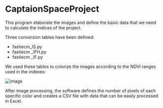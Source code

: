 # CaptaionSpaceProject
This program elaborate the images and define the basic data that we need to calculate the indices of the project.

Three conversion tables have been defined: 

-	fastiecm_IS.py
-	fastiecm _IFH.py
-	fastiecm _IF.py

We used these tables to colorize the images according to the NDVI ranges used in the indexes:

![image](https://github.com/githubcasa/CaptaionSpaceProject/assets/57587705/b067c338-1e1b-438b-97e0-6a734973fb4b)

After image processing, the software defines the number of pixels of each specific color and creates a CSV file with data that can be easily processed in Excel.

